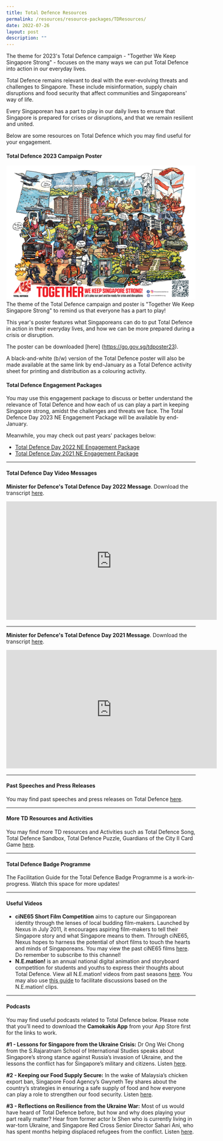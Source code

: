 ```yaml
---
title: Total Defence Resources
permalink: /resources/resource-packages/TDResources/
date: 2022-07-26
layout: post
description: ""
---
```

The theme for 2023's Total Defence campaign - "Together We Keep Singapore Strong" - focuses on the many ways we can put Total Defence into action in our everyday lives.

Total Defence remains relevant to deal with the ever-evolving threats and challenges to Singapore. These include misinformation, supply chain disruptions and food security that affect communities and Singaporeans' way of life.

Every Singaporean has a part to play in our daily lives to ensure that Singapore is prepared for crises or disruptions, and that we remain resilient and united.

Below are some resources on Total Defence which you may find useful for your engagement. 

#### **Total Defence 2023 Campaign Poster**

![Total Defence 2023 Campaign Poster](/images/TD2023%20Poster%20with%20Frame%20Final.jpg)
The theme of the Total Defence campaign and poster is "Together We Keep Singapore Strong" to remind us that everyone has a part to play!

This year's poster features what Singaporeans can do to put Total Defence in action in their everyday lives, and how we can be more prepared during a crisis or disruption.

The poster can be downloaded [here] (https://go.gov.sg/tdposter23).

A black-and-white (b/w) version of the Total Defence poster will also be made available at the same link by end-January as a Total Defence activity sheet for printing and distribution as a colouring activity.

#### **Total Defence Engagement Packages**
You may use this engagement package to discuss or better understand the relevance of Total Defence and how each of us can play a part in keeping Singapore strong, amidst the challenges and threats we face. The Total Defence Day 2023 NE Engagement Package will be available by end-January.

Meanwhile, you may check out past years' packages below: 
* [Total Defence Day 2022 NE Engagement Package](https://www.sg101.gov.sg/resources/resource-packages/td2022) 
* [Total Defence Day 2021 NE Engagement Package](https://www.sg101.gov.sg/resources/resource-packages/td2021)

****
#### **Total Defence Day Video Messages**

**Minister for Defence's Total Defence Day 2022 Message**. Download the transcript [here](/files/Transcript%20-%20Minister%20for%20Defence%20Total%20Defence%20Day%202022%20Message.pdf).


<iframe width="560" height="315" src="https://www.youtube.com/embed/7zzFPeTDa5s" title="YouTube video player" frameborder="0" allow="accelerometer; autoplay; clipboard-write; encrypted-media; gyroscope; picture-in-picture" allowfullscreen></iframe>

****

**Minister for Defence's Total Defence Day 2021 Message**. Download the transcript [here](/files/Transcript%20-%20Minister%20for%20Defence%20Total%20Defence%20Day%202021%20Message.pdf).
<iframe width="560" height="315" src="https://www.youtube.com/embed/hG7KGkZzLAI" title="YouTube video player" frameborder="0" allow="accelerometer; autoplay; clipboard-write; encrypted-media; gyroscope; picture-in-picture" allowfullscreen></iframe>

****
#### **Past Speeches and Press Releases**
You may find past speeches and press releases on Total Defence [here](https://www.mindef.gov.sg/oms/imindef/mindef_websites/topics/totaldefence/news-rooms.html).

****
#### **More TD Resources and Activities**
You may find more TD resources and Activities such as Total Defence Song, Total Defence Sandbox, Total Defence Puzzle, Guardians of the City II Card Game [here](https://www.mindef.gov.sg/oms/imindef/mindef_websites/topics/totaldefence/resources.html).

****
#### **Total Defence Badge Programme**
The Facilitation Guide for the Total Defence Badge Programme is a work-in-progress. Watch this space for more updates!

****

#### **Useful Videos**
* **ciNE65 Short Film Competition** aims to capture our Singaporean identity through the lenses of local budding film-makers. Launched by Nexus in July 2011, it encourages aspiring film-makers to tell their Singapore story and what Singapore means to them. Through ciNE65, Nexus hopes to harness the potential of short films to touch the hearts and minds of Singaporeans. You may view the past ciNE65 films [here](https://www.youtube.com/user/cine65sg). Do remember to subscribe to this channel!
* **N.E.mation!** is an annual national digital animation and storyboard competition for students and youths to express their thoughts about Total Defence. View all N.E.mation! videos from past seasons [here](https://www.youtube.com/user/NEmators). You may also use [this guide](/files/NEmation%20clips%20Facilitation%20Guide.pdf) to facilitate discussions based on the N.E.mation! clips.

****

#### **Podcasts**
You may find useful podcasts related to Total Defence below. Please note that you’ll need to download the **Camokakis App** from your App Store first for the links to work.


**#1 - Lessons for Singapore from the Ukraine Crisis:** Dr Ong Wei Chong from the S.Rajaratnam School of International Studies speaks about Singapore’s strong stance against Russia’s invasion of Ukraine, and the lessons the conflict has for Singapore’s military and citizens. Listen [here](https://go.gov.sg/tdpodcast1).

**#2 - Keeping our Food Supply Secure:** In the wake of Malaysia’s chicken export ban, Singapore Food Agency’s Gwyneth Tey shares about the country’s strategies in ensuring a safe supply of food and how everyone can play a role to strengthen our food security. Listen [here](https://go.gov.sg/tdpodcast2).

**#3 - Reflections on Resilience from the Ukraine War:** Most of us would have heard of Total Defence before, but how and why does playing your part really matter? Hear from former actor Ix Shen who is currently living in war-torn Ukraine, and Singapore Red Cross Senior Director Sahari Ani, who has spent months helping displaced refugees from the conflict. Listen [here](go.gov.sg/tdpodcast3).